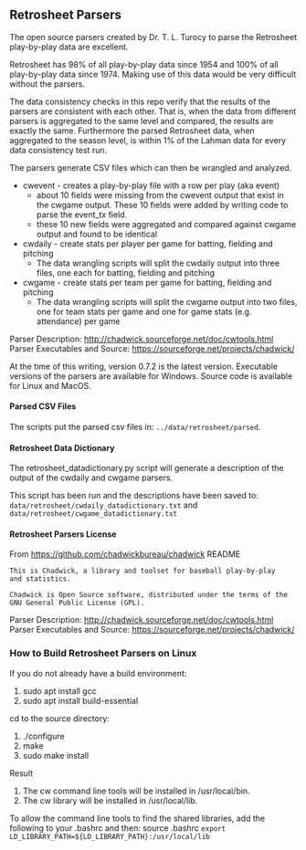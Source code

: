 ## Retrosheet Parsers

The open source parsers created by Dr. T. L. Turocy to parse the Retrosheet play-by-play data are excellent.   

Retrosheet has 98% of all play-by-play data since 1954 and 100% of all play-by-play data since 1974.  Making use of this data would be very difficult without the parsers.

The data consistency checks in this repo verify that the results of the parsers are consistent with each other.  That is, when the data from different parsers is aggregated to the same level and compared, the results are exactly the same.  Furthermore the parsed Retrosheet data, when aggregated to the season level, is within 1% of the Lahman data for every data consistency test run.

The parsers generate CSV files which can then be wrangled and analyzed.

* cwevent - creates a play-by-play file with a row per play (aka event)
  * about 10 fields were missing from the cwevent output that exist in the cwgame output.  These 10 fields were added by writing code to parse the event_tx field.
  * these 10 new fields were aggregated and compared against cwgame output and found to be identical
* cwdaily - create stats per player per game for batting, fielding and pitching
  * The data wrangling scripts will split the cwdaily output into three files, one each for batting, fielding and pitching
* cwgame - create stats per team per game for batting, fielding and pitching
  * The data wrangling scripts will split the cwgame output into two files, one for team stats per game and one for game stats (e.g. attendance) per game

Parser Description: http://chadwick.sourceforge.net/doc/cwtools.html  
Parser Executables and Source: https://sourceforge.net/projects/chadwick/   

At the time of this writing, version 0.7.2 is the latest version.  Executable versions of the parsers are available for Windows.  Source code is available for Linux and MacOS.

#### Parsed CSV Files

The scripts put the parsed csv files in:  `../data/retrosheet/parsed`.

#### Retrosheet Data Dictionary

The retrosheet_datadictionary.py script will generate a description of the output of the cwdaily and cwgame parsers.

This script has been run and the descriptions have been saved to:  `data/retrosheet/cwdaily_datadictionary.txt` and `data/retrosheet/cwgame_datadictionary.txt`

#### Retrosheet Parsers License

From https://github.com/chadwickbureau/chadwick README

```
This is Chadwick, a library and toolset for baseball play-by-play
and statistics.

Chadwick is Open Source software, distributed under the terms of the 
GNU General Public License (GPL).
```

Parser Description: http://chadwick.sourceforge.net/doc/cwtools.html  
Parser Executables and Source: https://sourceforge.net/projects/chadwick/  

### How to Build Retrosheet Parsers on Linux

If you do not already have a build environment:

1. sudo apt install gcc
2. sudo apt install build-essential

cd to the source directory:

1. ./configure
2. make
3. sudo make install

Result

1. The cw command line tools will be installed in /usr/local/bin.
2. The cw library will be installed in /usr/local/lib.

To allow the command line tools to find the shared libraries, add the following to your .bashrc and then: source .bashrc
`export LD_LIBRARY_PATH=${LD_LIBRARY_PATH}:/usr/local/lib`